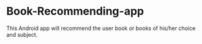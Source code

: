 # Book-Recommending-app

This Android app will recommend the user book or books of his/her choice and subject.
